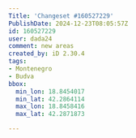 ```yaml
---
Title: 'Changeset #160527229'
PublishDate: 2024-12-23T08:05:57Z
id: 160527229
user: dada24
comment: new areas
created_by: iD 2.30.4
tags:
- Montenegro
- Budva
bbox:
  min_lon: 18.8454017
  min_lat: 42.2864114
  max_lon: 18.8458416
  max_lat: 42.2871873

---
```

